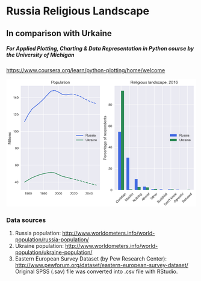 # Russia Religious Landscape
## In comparison with Urkaine
##### For *Applied Plotting, Charting & Data Representation in Python* course by the University of Michigan
https://www.coursera.org/learn/python-plotting/home/welcome

![Religious landscape in Russia and Ukraine](Religious_landscape_Russia_Ukraine.png)

### Data sources
1. Russia population: http://www.worldometers.info/world-population/russia-population/
2. Ukraine population: http://www.worldometers.info/world-population/ukraine-population/
3. Eastern European Survey Dataset (by Pew Research Center): http://www.pewforum.org/dataset/eastern-european-survey-dataset/
Original SPSS (.sav) file was converted into .csv file with RStudio.
